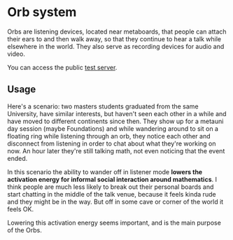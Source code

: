 # Orb system

Orbs are listening devices, located near metaboards, that people can attach their ears to and then walk away, so that they continue to hear a talk while elsewhere in the world. They also serve as recording devices for audio and video.

You can access the public [test server](https://www.roblox.com/games/8369549984/Orb-test).

## Usage

Here's a scenario: two masters students graduated from the same University, have similar interests, but haven't seen each other in a while and have moved to different continents since then. They show up for a metauni day session (maybe Foundations) and while wandering around to sit on a floating ring while listening through an orb, they notice each other and disconnect from listening in order to chat about what they're working on now. An hour later they're still talking math, not even noticing that the event ended.

In this scenario the ability to wander off in listener mode **lowers the activation energy for informal social interaction around mathematics**. I think people are much less likely to break out their personal boards and start chatting in the middle of the talk venue, because it feels kinda rude and they might be in the way. But off in some cave or corner of the world it feels OK.

Lowering this activation energy seems important, and is the main purpose of the Orbs.